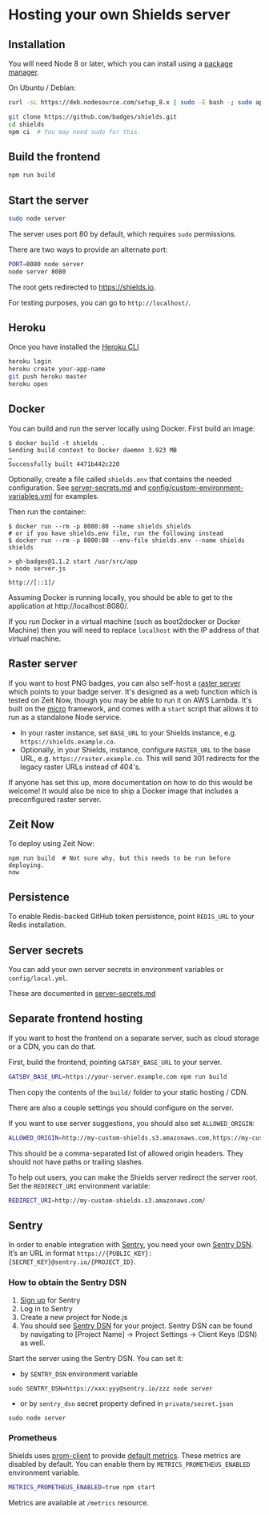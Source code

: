 # Hosting your own Shields server

## Installation

You will need Node 8 or later, which you can install using a
[package manager][].

On Ubuntu / Debian:

```sh
curl -sL https://deb.nodesource.com/setup_8.x | sudo -E bash -; sudo apt-get install -y nodejs
```

```sh
git clone https://github.com/badges/shields.git
cd shields
npm ci  # You may need sudo for this.
```

[package manager]: https://nodejs.org/en/download/package-manager/

## Build the frontend

```sh
npm run build
```

## Start the server

```sh
sudo node server
```

The server uses port 80 by default, which requires `sudo` permissions.

There are two ways to provide an alternate port:

```sh
PORT=8080 node server
node server 8080
```

The root gets redirected to https://shields.io.

For testing purposes, you can go to `http://localhost/`.

## Heroku

Once you have installed the [Heroku CLI][]

```bash
heroku login
heroku create your-app-name
git push heroku master
heroku open
```

[heroku cli]: https://devcenter.heroku.com/articles/heroku-cli

## Docker

You can build and run the server locally using Docker. First build an image:

```console
$ docker build -t shields .
Sending build context to Docker daemon 3.923 MB
…
Successfully built 4471b442c220
```

Optionally, create a file called `shields.env` that contains the needed
configuration. See [server-secrets.md](server-secrets.md) and [config/custom-environment-variables.yml](/config/custom-environment-variables.yml) for examples.

Then run the container:

```console
$ docker run --rm -p 8080:80 --name shields shields
# or if you have shields.env file, run the following instead
$ docker run --rm -p 8080:80 --env-file shields.env --name shields shields

> gh-badges@1.1.2 start /usr/src/app
> node server.js

http://[::1]/
```

Assuming Docker is running locally, you should be able to get to the
application at http://localhost:8080/.

If you run Docker in a virtual machine (such as boot2docker or Docker Machine)
then you will need to replace `localhost` with the IP address of that virtual
machine.

[shields.example.env]: ../shields.example.env

## Raster server

If you want to host PNG badges, you can also self-host a [raster server][]
which points to your badge server. It's designed as a web function which is
tested on Zeit Now, though you may be able to run it on AWS Lambda. It's
built on the [micro][] framework, and comes with a `start` script that allows
it to run as a standalone Node service.

- In your raster instance, set `BASE_URL` to your Shields instance, e.g.
  `https://shields.example.co`.
- Optionally, in your Shields, instance, configure `RASTER_URL` to the base
  URL, e.g. `https://raster.example.co`. This will send 301 redirects
  for the legacy raster URLs instead of 404's.

If anyone has set this up, more documentation on how to do this would be
welcome! It would also be nice to ship a Docker image that includes a
preconfigured raster server.

[raster server]: https://github.com/badges/svg-to-image-proxy
[micro]: https://github.com/zeit/micro

## Zeit Now

To deploy using Zeit Now:

```console
npm run build  # Not sure why, but this needs to be run before deploying.
now
```

## Persistence

To enable Redis-backed GitHub token persistence, point `REDIS_URL` to your
Redis installation.

## Server secrets

You can add your own server secrets in environment variables or `config/local.yml`.

These are documented in [server-secrets.md](./server-secrets.md)

## Separate frontend hosting

If you want to host the frontend on a separate server, such as cloud storage
or a CDN, you can do that.

First, build the frontend, pointing `GATSBY_BASE_URL` to your server.

```sh
GATSBY_BASE_URL=https://your-server.example.com npm run build
```

Then copy the contents of the `build/` folder to your static hosting / CDN.

There are also a couple settings you should configure on the server.

If you want to use server suggestions, you should also set `ALLOWED_ORIGIN`:

```sh
ALLOWED_ORIGIN=http://my-custom-shields.s3.amazonaws.com,https://my-custom-shields.s3.amazonaws.com
```

This should be a comma-separated list of allowed origin headers. They should
not have paths or trailing slashes.

To help out users, you can make the Shields server redirect the server root.
Set the `REDIRECT_URI` environment variable:

```sh
REDIRECT_URI=http://my-custom-shields.s3.amazonaws.com/
```

## Sentry

In order to enable integration with [Sentry](https://sentry.io), you need your own [Sentry DSN](https://docs.sentry.io/quickstart/#configure-the-dsn). It’s an URL in format `https://{PUBLIC_KEY}:{SECRET_KEY}@sentry.io/{PROJECT_ID}`.

### How to obtain the Sentry DSN

1.  [Sign up](https://sentry.io/pricing/) for Sentry
2.  Log in to Sentry
3.  Create a new project for Node.js
4.  You should see [Sentry DSN](https://docs.sentry.io/quickstart/#configure-the-dsn) for your project. Sentry DSN can be found by navigating to \[Project Name] -> Project Settings -> Client Keys (DSN) as well.

Start the server using the Sentry DSN. You can set it:

- by `SENTRY_DSN` environment variable

```
sudo SENTRY_DSN=https://xxx:yyy@sentry.io/zzz node server
```

- or by `sentry_dsn` secret property defined in `private/secret.json`

```
sudo node server
```

### Prometheus

Shields uses [prom-client](https://github.com/siimon/prom-client) to provide [default metrics](https://prometheus.io/docs/instrumenting/writing_clientlibs/#standard-and-runtime-collectors). These metrics are disabled by default.
You can enable them by `METRICS_PROMETHEUS_ENABLED` environment variable.

```bash
METRICS_PROMETHEUS_ENABLED=true npm start
```

Metrics are available at `/metrics` resource.

